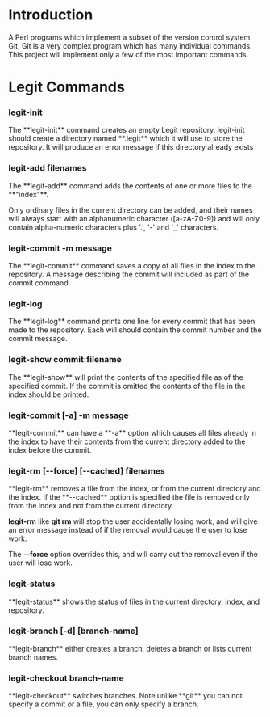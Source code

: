<h1>Introduction</h1>
A Perl programs which implement a subset of the version control system Git.
Git is a very complex program which has many individual commands. This project will implement only a few of the most important commands.
</br>
<h1>Legit Commands</h1>

<h3>legit-init</h3>
The **legit-init** command creates an empty Legit repository. legit-init should create a directory named **.legit** which it will use to store the repository. It will produce an error message if this directory already exists

<h3>legit-add filenames</h3>
The **legit-add** command adds the contents of one or more files to the **"index"**.

Only ordinary files in the current directory can be added, and their names will always start with an alphanumeric character ([a-zA-Z0-9]) and will only contain alpha-numeric characters plus '.', '-' and '_' characters.

<h3>legit-commit -m message</h3>
The **legit-commit** command saves a copy of all files in the index to the repository.
A message describing the commit will included as part of the commit command.

<h3>legit-log</h3>
The **legit-log** command prints one line for every commit that has been made to the repository.
Each will should contain the commit number and the commit message.

<h3>legit-show commit:filename</h3>
The **legit-show** will print the contents of the specified file as of the specified commit.
If the commit is omitted the contents of the file in the index should be printed.

<h3>legit-commit [-a] -m message</h3>
**legit-commit** can have a **-a** option which causes all files already in the index to have their contents from the current directory added to the index before the commit.

<h3>legit-rm [--force] [--cached] filenames</h3>
**legit-rm** removes a file from the index, or from the current directory and the index.
If the **--cached** option is specified the file is removed only from the index and not from the current directory.

**legit-rm** like **git rm** will stop the user accidentally losing work, and will give an error message instead of if the removal would cause the user to lose work.

The **--force** option overrides this, and will carry out the removal even if the user will lose work.

<h3>legit-status</h3>
**legit-status** shows the status of files in the current directory, index, and repository.

<h3>legit-branch [-d] [branch-name]</h3>
**legit-branch** either creates a branch, deletes a branch or lists current branch names.

<h3>legit-checkout branch-name</h3>
**legit-checkout** switches branches.
Note unlike **git** you can not specify a commit or a file, you can only specify a branch.
